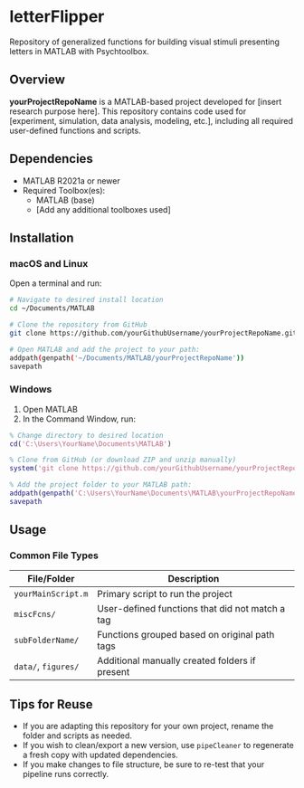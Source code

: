 # letterFlipper

Repository of generalized functions for building visual stimuli presenting letters in MATLAB with Psychtoolbox.

## Overview

**yourProjectRepoName** is a MATLAB-based project developed for [insert research purpose here]. This repository contains code used for [experiment, simulation, data analysis, modeling, etc.], including all required user-defined functions and scripts.

## Dependencies

- MATLAB R2021a or newer
- Required Toolbox(es):
  - MATLAB (base)
  - [Add any additional toolboxes used]

## Installation

### macOS and Linux

Open a terminal and run:

```bash
# Navigate to desired install location
cd ~/Documents/MATLAB

# Clone the repository from GitHub
git clone https://github.com/yourGithubUsername/yourProjectRepoName.git

# Open MATLAB and add the project to your path:
addpath(genpath('~/Documents/MATLAB/yourProjectRepoName'))
savepath
```

### Windows

1. Open MATLAB
2. In the Command Window, run:

```matlab
% Change directory to desired location
cd('C:\Users\YourName\Documents\MATLAB')

% Clone from GitHub (or download ZIP and unzip manually)
system('git clone https://github.com/yourGithubUsername/yourProjectRepoName.git')

% Add the project folder to your MATLAB path:
addpath(genpath('C:\Users\YourName\Documents\MATLAB\yourProjectRepoName'))
savepath
```

## Usage

### Common File Types

| File/Folder            | Description                                       |
|------------------------|---------------------------------------------------|
| `yourMainScript.m`     | Primary script to run the project                 |
| `miscFcns/`            | User-defined functions that did not match a tag  |
| `subFolderName/`       | Functions grouped based on original path tags     |
| `data/`, `figures/`    | Additional manually created folders if present    |

## Tips for Reuse

- If you are adapting this repository for your own project, rename the folder and scripts as needed.
- If you wish to clean/export a new version, use `pipeCleaner` to regenerate a fresh copy with updated dependencies.
- If you make changes to file structure, be sure to re-test that your pipeline runs correctly.
